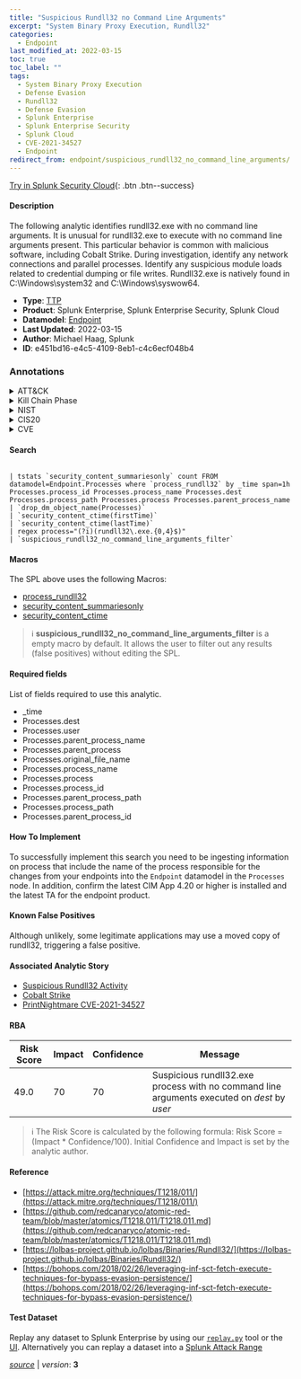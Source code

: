 ```yaml
---
title: "Suspicious Rundll32 no Command Line Arguments"
excerpt: "System Binary Proxy Execution, Rundll32"
categories:
  - Endpoint
last_modified_at: 2022-03-15
toc: true
toc_label: ""
tags:
  - System Binary Proxy Execution
  - Defense Evasion
  - Rundll32
  - Defense Evasion
  - Splunk Enterprise
  - Splunk Enterprise Security
  - Splunk Cloud
  - CVE-2021-34527
  - Endpoint
redirect_from: endpoint/suspicious_rundll32_no_command_line_arguments/
---
```




[Try in Splunk Security Cloud](https://www.splunk.com/en_us/cyber-security.html){: .btn .btn--success}

#### Description

The following analytic identifies rundll32.exe with no command line arguments. It is unusual for rundll32.exe to execute with no command line arguments present. This particular behavior is common with malicious software, including Cobalt Strike. During investigation, identify any network connections and parallel processes. Identify any suspicious module loads related to credential dumping or file writes. Rundll32.exe is natively found in C:\Windows\system32 and C:\Windows\syswow64.

- **Type**: [TTP](https://github.com/splunk/security_content/wiki/Detection-Analytic-Types)
- **Product**: Splunk Enterprise, Splunk Enterprise Security, Splunk Cloud
- **Datamodel**: [Endpoint](https://docs.splunk.com/Documentation/CIM/latest/User/Endpoint)
- **Last Updated**: 2022-03-15
- **Author**: Michael Haag, Splunk
- **ID**: e451bd16-e4c5-4109-8eb1-c4c6ecf048b4

### Annotations
<details>
  <summary>ATT&CK</summary>

<div markdown="1">

#### [ATT&CK](https://attack.mitre.org/)

| ID          | Technique   | Tactic         |
| ----------- | ----------- |--------------- |
| [T1218](https://attack.mitre.org/techniques/T1218/) | System Binary Proxy Execution | Defense Evasion |

| [T1218.011](https://attack.mitre.org/techniques/T1218/011/) | Rundll32 | Defense Evasion |

</div>
</details>


<details>
  <summary>Kill Chain Phase</summary>

<div markdown="1">

* Exploitation


</div>
</details>


<details>
  <summary>NIST</summary>

<div markdown="1">

* DE.CM



</div>
</details>

<details>
  <summary>CIS20</summary>

<div markdown="1">

* CIS 10



</div>
</details>

<details>
  <summary>CVE</summary>

<div markdown="1">

| ID          | Summary | [CVSS](https://nvd.nist.gov/vuln-metrics/cvss) |
| ----------- | ----------- | -------------- |
| [CVE-2021-34527](https://nvd.nist.gov/vuln/detail/CVE-2021-34527) | Windows Print Spooler Remote Code Execution Vulnerability | 9.0 |



</div>
</details>


#### Search

```

| tstats `security_content_summariesonly` count FROM datamodel=Endpoint.Processes where `process_rundll32` by _time span=1h  Processes.process_id Processes.process_name Processes.dest Processes.process_path Processes.process Processes.parent_process_name 
| `drop_dm_object_name(Processes)` 
| `security_content_ctime(firstTime)` 
| `security_content_ctime(lastTime)` 
| regex process="(?i)(rundll32\.exe.{0,4}$)" 
| `suspicious_rundll32_no_command_line_arguments_filter`
```

#### Macros
The SPL above uses the following Macros:
* [process_rundll32](https://github.com/splunk/security_content/blob/develop/macros/process_rundll32.yml)
* [security_content_summariesonly](https://github.com/splunk/security_content/blob/develop/macros/security_content_summariesonly.yml)
* [security_content_ctime](https://github.com/splunk/security_content/blob/develop/macros/security_content_ctime.yml)

> :information_source:
> **suspicious_rundll32_no_command_line_arguments_filter** is a empty macro by default. It allows the user to filter out any results (false positives) without editing the SPL.



#### Required fields
List of fields required to use this analytic.
* _time
* Processes.dest
* Processes.user
* Processes.parent_process_name
* Processes.parent_process
* Processes.original_file_name
* Processes.process_name
* Processes.process
* Processes.process_id
* Processes.parent_process_path
* Processes.process_path
* Processes.parent_process_id



#### How To Implement
To successfully implement this search you need to be ingesting information on process that include the name of the process responsible for the changes from your endpoints into the `Endpoint` datamodel in the `Processes` node. In addition, confirm the latest CIM App 4.20 or higher is installed and the latest TA for the endpoint product.
#### Known False Positives
Although unlikely, some legitimate applications may use a moved copy of rundll32, triggering a false positive.

#### Associated Analytic Story
* [Suspicious Rundll32 Activity](/stories/suspicious_rundll32_activity)
* [Cobalt Strike](/stories/cobalt_strike)
* [PrintNightmare CVE-2021-34527](/stories/printnightmare_cve-2021-34527)




#### RBA

| Risk Score  | Impact      | Confidence   | Message      |
| ----------- | ----------- |--------------|--------------|
| 49.0 | 70 | 70 | Suspicious rundll32.exe process with no command line arguments executed on $dest$ by $user$ |


> :information_source:
> The Risk Score is calculated by the following formula: Risk Score = (Impact * Confidence/100). Initial Confidence and Impact is set by the analytic author.


#### Reference

* [https://attack.mitre.org/techniques/T1218/011/](https://attack.mitre.org/techniques/T1218/011/)
* [https://github.com/redcanaryco/atomic-red-team/blob/master/atomics/T1218.011/T1218.011.md](https://github.com/redcanaryco/atomic-red-team/blob/master/atomics/T1218.011/T1218.011.md)
* [https://lolbas-project.github.io/lolbas/Binaries/Rundll32/](https://lolbas-project.github.io/lolbas/Binaries/Rundll32/)
* [https://bohops.com/2018/02/26/leveraging-inf-sct-fetch-execute-techniques-for-bypass-evasion-persistence/](https://bohops.com/2018/02/26/leveraging-inf-sct-fetch-execute-techniques-for-bypass-evasion-persistence/)



#### Test Dataset
Replay any dataset to Splunk Enterprise by using our [`replay.py`](https://github.com/splunk/attack_data#using-replaypy) tool or the [UI](https://github.com/splunk/attack_data#using-ui).
Alternatively you can replay a dataset into a [Splunk Attack Range](https://github.com/splunk/attack_range#replay-dumps-into-attack-range-splunk-server)




[*source*](https://github.com/splunk/security_content/tree/develop/detections/endpoint/suspicious_rundll32_no_command_line_arguments.yml) \| *version*: **3**